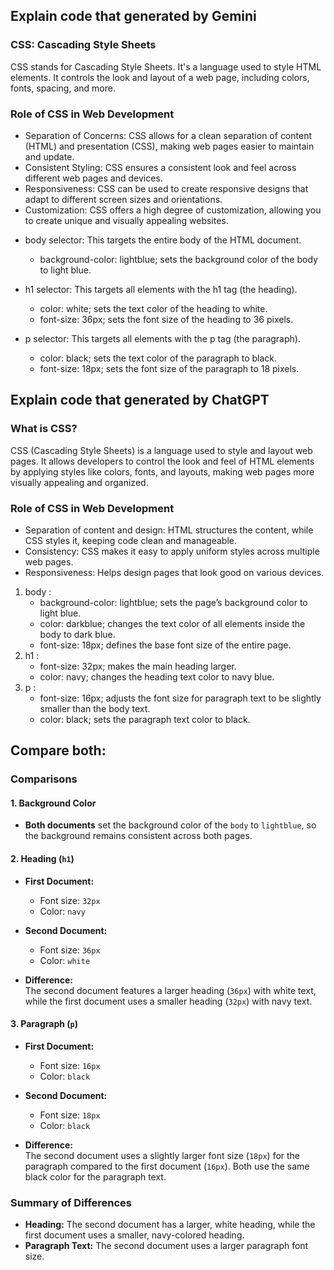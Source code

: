 ## Explain code that generated by Gemini
### CSS: Cascading Style Sheets
CSS stands for Cascading Style Sheets. It's a language used to style HTML elements. It controls the look and layout of a web page, including colors, fonts, spacing, and more.
### Role of CSS in Web Development

<ul>
    <li>Separation of Concerns: CSS allows for a clean separation of content (HTML) and presentation (CSS), making web pages easier to maintain and update.</li>
    <li>Consistent Styling: CSS ensures a consistent look and feel across different web pages and devices.</li>
    <li>Responsiveness: CSS can be used to create responsive designs that adapt to different screen sizes and orientations.</li>
    <li>Customization: CSS offers a high degree of customization, allowing you to create unique and visually appealing websites.</li>
</ul>

<ul>
    <li>body selector: This targets the entire body of the HTML document.</li>
    <ul>
        <li>background-color: lightblue; sets the background color of the body to light blue.</li>
    </ul>
</ul>
<ul>
    <li>h1 selector: This targets all elements with the h1 tag (the heading).</li>
    <ul>
        <li>color: white; sets the text color of the heading to white.</li>
        <li>font-size: 36px; sets the font size of the heading to 36 pixels.</li>
    </ul>
</ul>
<ul>
    <li>p selector: This targets all elements with the p tag (the paragraph).</li>
    <ul>
        <li>color: black; sets the text color of the paragraph to black.</li>
        <li>font-size: 18px; sets the font size of the paragraph to 18 pixels.</li>
    </ul>
</ul>

## Explain code that generated by ChatGPT
### What is CSS?
CSS (Cascading Style Sheets) is a language used to style and layout web pages. It allows developers to control the look and feel of HTML elements by applying styles like colors, fonts, and layouts, making web pages more visually appealing and organized.
### Role of CSS in Web Development
<ul>
    <li>Separation of content and design: HTML structures the content, while CSS styles it, keeping code clean and manageable.</li>
    <li>Consistency: CSS makes it easy to apply uniform styles across multiple web pages.</li>
    <li>Responsiveness: Helps design pages that look good on various devices.</li>
</ul>
<ol>
    <li>
        <span>body :</span>
        <ul>
            <li>background-color: lightblue; sets the page’s background color to light blue.</li>
            <li>color: darkblue; changes the text color of all elements inside the body to dark blue.</li>
            <li>font-size: 18px; defines the base font size of the entire page.</li>
        </ul>
    </li>
    <li>
        <span>h1 :</span>
        <ul>
            <li>font-size: 32px; makes the main heading larger.</li>
            <li>color: navy; changes the heading text color to navy blue.</li>
        </ul>
    </li>
    <li>
        <span>p :</span>
        <ul>
            <li>font-size: 16px; adjusts the font size for paragraph text to be slightly smaller than the body text.
            </li>
            <li>color: black; sets the paragraph text color to black.</li>
        </ul>
    </li>
</ol>

## Compare both:

### Comparisons

#### 1. Background Color
- **Both documents** set the background color of the `body` to `lightblue`, so the background remains consistent across both pages.

#### 2. Heading (`h1`)
- **First Document:**
  - Font size: `32px`
  - Color: `navy`
  
- **Second Document:**
  - Font size: `36px`
  - Color: `white`

- **Difference:**  
  The second document features a larger heading (`36px`) with white text, while the first document uses a smaller heading (`32px`) with navy text.

#### 3. Paragraph (`p`)
- **First Document:**
  - Font size: `16px`
  - Color: `black`

- **Second Document:**
  - Font size: `18px`
  - Color: `black`

- **Difference:**  
  The second document uses a slightly larger font size (`18px`) for the paragraph compared to the first document (`16px`). Both use the same black color for the paragraph text.

### Summary of Differences
- **Heading:** The second document has a larger, white heading, while the first document uses a smaller, navy-colored heading.
- **Paragraph Text:** The second document uses a larger paragraph font size.
